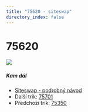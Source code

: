 ```yaml
---
title: "75620 - siteswap"
directory_index: false
---
```


# 75620

![](/animace/siteswap/75620.gif)

##### Kam dál

- [Siteswap - podrobný návod](/siteswap.html "Podrobné vysvětlení siteswapů..")
- Další trik: [75701](75701.html "Siteswap 75701")
- Předchozí trik: [75350](75350.html "Siteswap 75350")

